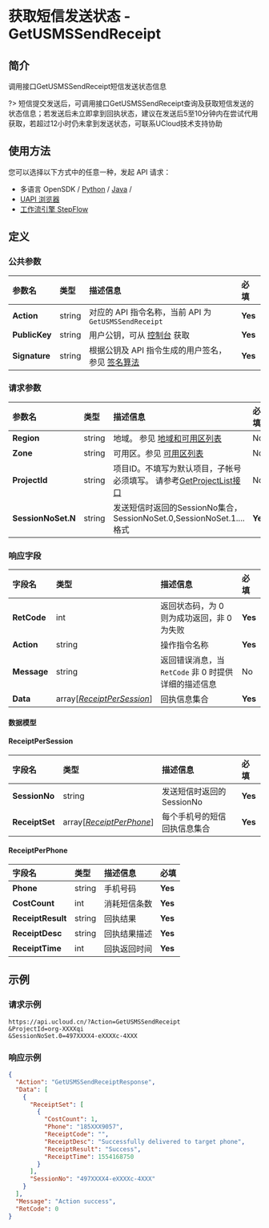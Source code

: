 # 获取短信发送状态 - GetUSMSSendReceipt

## 简介

调用接口GetUSMSSendReceipt短信发送状态信息

?> 短信提交发送后，可调用接口GetUSMSSendReceipt查询及获取短信发送的状态信息；若发送后未立即拿到回执状态，建议在发送后5至10分钟内在尝试代用获取，若超过12小时仍未拿到发送状态，可联系UCloud技术支持协助




## 使用方法

您可以选择以下方式中的任意一种，发起 API 请求：
- 多语言 OpenSDK / [Python](https://github.com/ucloud/ucloud-sdk-python3) / [Java](https://github.com/ucloud/ucloud-sdk-java) /
- [UAPI 浏览器](https://console.ucloud.cn/uapi/detail?id=GetUSMSSendReceipt)
- [工作流引擎 StepFlow](https://console.ucloud.cn/stepflow/manage/)


## 定义

### 公共参数

| 参数名 | 类型 | 描述信息 | 必填 |
|:---|:---|:---|:---|
| **Action**     | string  | 对应的 API 指令名称，当前 API 为 `GetUSMSSendReceipt`                        | **Yes** |
| **PublicKey**  | string  | 用户公钥，可从 [控制台](https://console.ucloud.cn/uapi/apikey) 获取                                             | **Yes** |
| **Signature**  | string  | 根据公钥及 API 指令生成的用户签名，参见 [签名算法](api/summary/signature.md)  | **Yes** |

### 请求参数

| 参数名 | 类型 | 描述信息 | 必填 |
|:---|:---|:---|:---|
| **Region** | string | 地域。 参见 [地域和可用区列表](api/summary/regionlist) |No|
| **Zone** | string | 可用区。参见 [可用区列表](api/summary/regionlist) |No|
| **ProjectId** | string | 项目ID。不填写为默认项目，子帐号必须填写。 请参考[GetProjectList接口](api/summary/get_project_list) |No|
| **SessionNoSet.N** | string | 发送短信时返回的SessionNo集合，SessionNoSet.0,SessionNoSet.1....格式 |**Yes**|

### 响应字段

| 字段名 | 类型 | 描述信息 | 必填 |
|:---|:---|:---|:---|
| **RetCode** | int | 返回状态码，为 0 则为成功返回，非 0 为失败 |**Yes**|
| **Action** | string | 操作指令名称 |**Yes**|
| **Message** | string | 返回错误消息，当 `RetCode` 非 0 时提供详细的描述信息 |No|
| **Data** | array[[*ReceiptPerSession*](#ReceiptPerSession)] | 回执信息集合 |**Yes**|

#### 数据模型


#### ReceiptPerSession

| 字段名 | 类型 | 描述信息 | 必填 |
|:---|:---|:---|:---|
| **SessionNo** | string | 发送短信时返回的SessionNo |**Yes**|
| **ReceiptSet** | array[[*ReceiptPerPhone*](#ReceiptPerPhone)] | 每个手机号的短信回执信息集合 |**Yes**|

#### ReceiptPerPhone

| 字段名 | 类型 | 描述信息 | 必填 |
|:---|:---|:---|:---|
| **Phone** | string | 手机号码 |**Yes**|
| **CostCount** | int | 消耗短信条数 |**Yes**|
| **ReceiptResult** | string | 回执结果 |**Yes**|
| **ReceiptDesc** | string | 回执结果描述 |**Yes**|
| **ReceiptTime** | int | 回执返回时间 |**Yes**|

## 示例

### 请求示例
    
```
https://api.ucloud.cn/?Action=GetUSMSSendReceipt
&ProjectId=org-XXXXqi
&SessionNoSet.0=497XXXX4-eXXXXc-4XXX
```

### 响应示例
    
```json
{
  "Action": "GetUSMSSendReceiptResponse",
  "Data": [
    {
      "ReceiptSet": [
        {
          "CostCount": 1,
          "Phone": "185XXX9057",
          "ReceiptCode": "",
          "ReceiptDesc": "Successfully delivered to target phone",
          "ReceiptResult": "Success",
          "ReceiptTime": 1554168750
        }
      ],
      "SessionNo": "497XXXX4-eXXXXc-4XXX"
    }
  ],
  "Message": "Action success",
  "RetCode": 0
}
```





